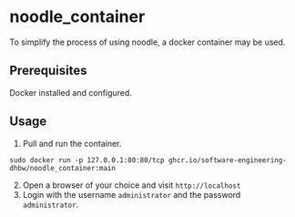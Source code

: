 # noodle_container
To simplify the process of using noodle, a docker container may be used.

## Prerequisites
Docker installed and configured.

## Usage
1. Pull and run the container.
```
sudo docker run -p 127.0.0.1:80:80/tcp ghcr.io/software-engineering-dhbw/noodle_container:main
```
2. Open a browser of your choice and visit `http://localhost`
3. Login with the username `administrator` and the password `administrator`.
